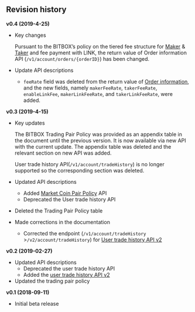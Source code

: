 ## Revision history

**v0.4 (2019-4-25)**

  - Key changes
    
    Pursuant to the BITBOX’s policy on the tiered fee structure for [Maker](5_Terms.md#maker) & [Taker](5_Terms.md#taker) and fee payment with LINK, the return value of Order information API (`/v1/account/orders/{orderID}`) has been changed.

  - Update API descriptions
    
      - `feeRate` field was deleted from the return value of [Order information](api/account/v1-account-orders-orderID-get.md#order-information), and the new fields, namely `makerFeeRate`, `takerFeeRate`, `enableLinkFee`, `makerLinkFeeRate`, and `takerLinkFeeRate`, were added.

**v0.3 (2019-4-15)**

  - Key updates
    
    The BITBOX Trading Pair Policy was provided as an appendix table in the document until the previous version. It is now available via new API with the current update.
    The appendix table was deleted and the relevant section on new API was added.
    
    User trade history API(`/v1/account/tradeHistory`) is no longer supported so the corresponding section was deleted.

  - Updated API descriptions
    
      - Added [Market Coin Pair Policy](api/market/v1-market-public-coins-pairPolicy-get.md#market-coin-pair-policy) API
      - Deprecated the User trade history API

  - Deleted the Trading Pair Policy table

  - Made corrections in the documentation
    
      - Corrected the endpoint (`/v1/account/tradeHistory` \>`/v2/account/tradeHistory`) for [User trade history API v2](api/account/v2-account-tradeHistory-get.md#user-trade-history-v2)

**v0.2 (2019-02-27)**

  - Updated API descriptions
      - Deprecated the user trade history API
      - Added the [user trade history API v2](api/account/v2-account-tradeHistory-get.md#user-trade-history-v2)
  - Updated the trading pair policy

**v0.1 (2018-09-11)**

  - Initial beta release
